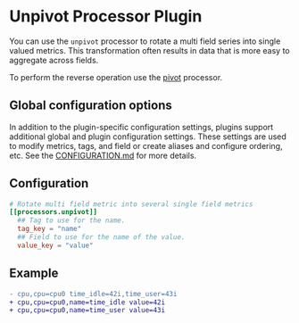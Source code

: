 # Unpivot Processor Plugin

You can use the `unpivot` processor to rotate a multi field series into single
valued metrics.  This transformation often results in data that is more easy to
aggregate across fields.

To perform the reverse operation use the [pivot] processor.

## Global configuration options <!-- @/docs/includes/plugin_config.md -->

In addition to the plugin-specific configuration settings, plugins support
additional global and plugin configuration settings. These settings are used to
modify metrics, tags, and field or create aliases and configure ordering, etc.
See the [CONFIGURATION.md][CONFIGURATION.md] for more details.

[CONFIGURATION.md]: ../../../docs/CONFIGURATION.md

## Configuration

```toml @sample.conf
# Rotate multi field metric into several single field metrics
[[processors.unpivot]]
  ## Tag to use for the name.
  tag_key = "name"
  ## Field to use for the name of the value.
  value_key = "value"
```

## Example

```diff
- cpu,cpu=cpu0 time_idle=42i,time_user=43i
+ cpu,cpu=cpu0,name=time_idle value=42i
+ cpu,cpu=cpu0,name=time_user value=43i
```

[pivot]: /plugins/processors/pivot/README.md
